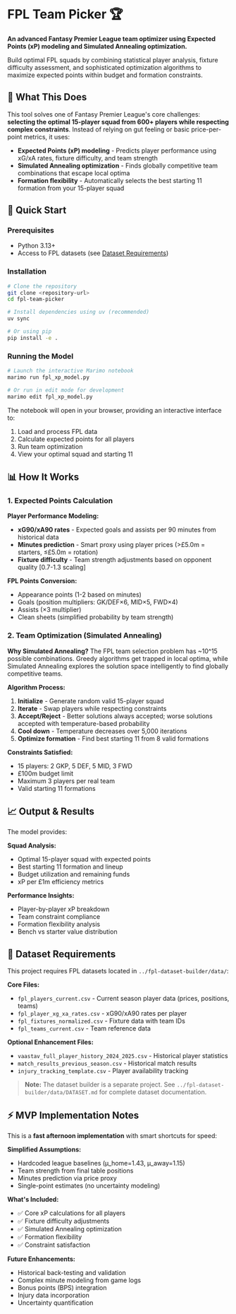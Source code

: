 # FPL Team Picker 🏆

**An advanced Fantasy Premier League team optimizer using Expected Points (xP) modeling and Simulated Annealing optimization.**

Build optimal FPL squads by combining statistical player analysis, fixture difficulty assessment, and sophisticated optimization algorithms to maximize expected points within budget and formation constraints.

## 🎯 What This Does

This tool solves one of Fantasy Premier League's core challenges: **selecting the optimal 15-player squad from 600+ players while respecting complex constraints**. Instead of relying on gut feeling or basic price-per-point metrics, it uses:

- **Expected Points (xP) modeling** - Predicts player performance using xG/xA rates, fixture difficulty, and team strength
- **Simulated Annealing optimization** - Finds globally competitive team combinations that escape local optima
- **Formation flexibility** - Automatically selects the best starting 11 formation from your 15-player squad

## 🚀 Quick Start

### Prerequisites
- Python 3.13+
- Access to FPL datasets (see [Dataset Requirements](#dataset-requirements))

### Installation
```bash
# Clone the repository
git clone <repository-url>
cd fpl-team-picker

# Install dependencies using uv (recommended)
uv sync

# Or using pip
pip install -e .
```

### Running the Model
```bash
# Launch the interactive Marimo notebook
marimo run fpl_xp_model.py

# Or run in edit mode for development
marimo edit fpl_xp_model.py
```

The notebook will open in your browser, providing an interactive interface to:
1. Load and process FPL data
2. Calculate expected points for all players
3. Run team optimization
4. View your optimal squad and starting 11

## 📊 How It Works

### 1. Expected Points Calculation

**Player Performance Modeling:**
- **xG90/xA90 rates** - Expected goals and assists per 90 minutes from historical data
- **Minutes prediction** - Smart proxy using player prices (>£5.0m = starters, ≤£5.0m = rotation)
- **Fixture difficulty** - Team strength adjustments based on opponent quality [0.7-1.3 scaling]

**FPL Points Conversion:**
- Appearance points (1-2 based on minutes)
- Goals (position multipliers: GK/DEF×6, MID×5, FWD×4)
- Assists (×3 multiplier)
- Clean sheets (simplified probability by team strength)

### 2. Team Optimization (Simulated Annealing)

**Why Simulated Annealing?**
The FPL team selection problem has ~10^15 possible combinations. Greedy algorithms get trapped in local optima, while Simulated Annealing explores the solution space intelligently to find globally competitive teams.

**Algorithm Process:**
1. **Initialize** - Generate random valid 15-player squad
2. **Iterate** - Swap players while respecting constraints
3. **Accept/Reject** - Better solutions always accepted; worse solutions accepted with temperature-based probability
4. **Cool down** - Temperature decreases over 5,000 iterations
5. **Optimize formation** - Find best starting 11 from 8 valid formations

**Constraints Satisfied:**
- 15 players: 2 GKP, 5 DEF, 5 MID, 3 FWD
- £100m budget limit
- Maximum 3 players per real team
- Valid starting 11 formations

## 📈 Output & Results

The model provides:

**Squad Analysis:**
- Optimal 15-player squad with expected points
- Best starting 11 formation and lineup
- Budget utilization and remaining funds
- xP per £1m efficiency metrics

**Performance Insights:**
- Player-by-player xP breakdown
- Team constraint compliance
- Formation flexibility analysis
- Bench vs starter value distribution

## 📁 Dataset Requirements

This project requires FPL datasets located in `../fpl-dataset-builder/data/`:

**Core Files:**
- `fpl_players_current.csv` - Current season player data (prices, positions, teams)
- `fpl_player_xg_xa_rates.csv` - xG90/xA90 rates per player
- `fpl_fixtures_normalized.csv` - Fixture data with team IDs
- `fpl_teams_current.csv` - Team reference data

**Optional Enhancement Files:**
- `vaastav_full_player_history_2024_2025.csv` - Historical player statistics
- `match_results_previous_season.csv` - Historical match results
- `injury_tracking_template.csv` - Player availability tracking

> **Note:** The dataset builder is a separate project. See `../fpl-dataset-builder/data/DATASET.md` for complete dataset documentation.

## ⚡ MVP Implementation Notes

This is a **fast afternoon implementation** with smart shortcuts for speed:

**Simplified Assumptions:**
- Hardcoded league baselines (μ_home=1.43, μ_away=1.15)
- Team strength from final table positions
- Minutes prediction via price proxy
- Single-point estimates (no uncertainty modeling)

**What's Included:**
- ✅ Core xP calculations for all players
- ✅ Fixture difficulty adjustments
- ✅ Simulated Annealing optimization
- ✅ Formation flexibility
- ✅ Constraint satisfaction

**Future Enhancements:**
- Historical back-testing and validation
- Complex minute modeling from game logs
- Bonus points (BPS) integration
- Injury data incorporation
- Uncertainty quantification
